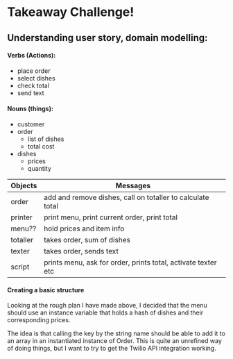 # Takeaway Challenge!

## Understanding user story, domain modelling:

#### Verbs (Actions):
* place order
* select dishes
* check total
* send text

#### Nouns (things):
* customer
* order
  * list of dishes
  * total cost
* dishes
  * prices
  * quantity

Objects    |    Messages
------------------- | -------------------
order | add and remove dishes, call on totaller to calculate total
printer | print menu, print current order, print total
menu?? | hold prices and item info
totaller | takes order, sum of dishes
texter | takes order, sends text
script | prints menu, ask for order, prints total, activate texter etc


#### Creating a basic structure

Looking at the rough plan I have made above, I decided that the menu should use an instance variable that holds a hash of dishes and their corresponding prices.

The idea is that calling the key by the string name should be able to add it to an array in an instantiated instance of Order. This is quite an unrefined way of doing things, but I want to try to get the Twilio API integration working.
